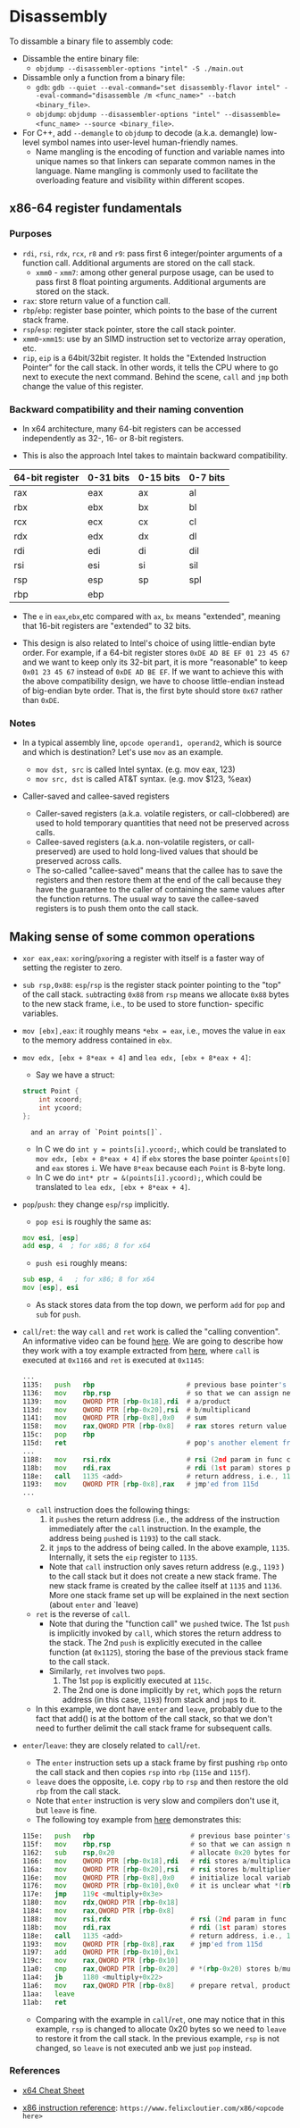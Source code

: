# Disassembly

To dissamble a binary file to assembly code:

* Dissamble the entire binary file:
    * `objdump --disassembler-options "intel" -S ./main.out`
* Dissamble only a function from a binary file:
    * `gdb`: `gdb --quiet --eval-command="set disassembly-flavor intel" --eval-command="disassemble /m <func_name>" --batch <binary_file>`.
    * `objdump`: `objdump --disassembler-options "intel" --disassemble=<func_name> --source <binary_file>`.
* For C++, add `--demangle` to `objdump` to decode (a.k.a. demangle) low-level
symbol names into user-level
human-friendly names.
    * Name mangling is the encoding of function and variable names into unique
    names so that linkers can separate common names in the language. Name
    mangling is commonly used to facilitate the overloading feature and
    visibility within different scopes.

## x86-64 register fundamentals

### Purposes
* `rdi`, `rsi`, `rdx`, `rcx`, `r8` and `r9`: pass first 6 integer/pointer
arguments of a function call. Additional arguments are stored on the call stack.
    * `xmm0` - `xmm7`: among other general purpose usage, can be used to pass
    first 8 float pointing arguments. Additional arguments are stored on the
    stack.
* `rax`: store return value of a function call.
* `rbp`/`ebp`: register base pointer, which points to the base of the current
stack frame.
* `rsp`/`esp`: register stack pointer, store the call stack pointer.
* `xmm0`-`xmm15`: use by an SIMD instruction set to vectorize array
operation, etc.
* `rip`, `eip` is a 64bit/32bit register. It holds the "Extended Instruction
Pointer" for the call stack. In other words, it tells the CPU where to go
next to execute the next command. Behind the scene, `call` and `jmp`
both change the value of this register.

### Backward compatibility and their naming convention

* In x64 architecture, many 64-bit registers can be accessed independently as
32-, 16- or 8-bit registers.

* This is also the approach Intel takes to maintain backward compatibility.

| 64-bit register | 0-31 bits   | 0-15 bits  | 0-7 bits   |
| --------------- | ----------- |----------- |----------- |
| rax             | eax         | ax         | al         |
| rbx             | ebx         | bx         | bl         |
| rcx             | ecx         | cx         | cl         |
| rdx             | edx         | dx         | dl         |
| rdi             | edi         | di         | dil        |
| rsi             | esi         | si         | sil        |
| rsp             | esp         | sp         | spl        |
| rbp             | ebp         |            |            |

* The `e` in `eax`,`ebx`,etc compared with `ax`, `bx` means "extended",
meaning that 16-bit registers are "extended" to 32 bits.

* This design is also related to Intel's choice of using little-endian byte
order. For example, if a 64-bit register stores `0xDE AD BE EF 01 23 45 67`
and we want to keep only its 32-bit part, it is more "reasonable" to keep
`0x01 23 45 67` instead of `0xDE AD BE EF`. If we want to achieve this with
the above compatibility design, we have to choose little-endian instead of
big-endian byte order. That is, the first byte should store `0x67` rather
than `0xDE`.

### Notes

* In a typical assembly line, `opcode operand1, operand2`, which is source and
which is destination? Let's use `mov` as an example.
    * `mov dst, src` is called Intel syntax. (e.g. mov eax, 123)
    * `mov src, dst` is called AT&T syntax. (e.g. mov $123, %eax)


* Caller-saved and callee-saved registers

    * Caller-saved registers (a.k.a. volatile registers, or call-clobbered) are
    used to hold temporary quantities that need not be preserved across calls.
    * Callee-saved registers (a.k.a. non-volatile registers, or call-preserved)
    are used to hold long-lived values that should be preserved across calls.
    * The so-called "callee-saved" means that the callee has to save the
    registers and then restore them at the end of the call because they have
    the guarantee to the caller of containing the same values after the
    function returns. The usual way to save the callee-saved registers is
    to push them onto the call stack.

## Making sense of some common operations

* `xor eax,eax`: `xor`ing/`pxor`ing a register with itself is a faster way
of setting the register to zero.

* `sub rsp,0x88`: `esp`/`rsp` is the register stack pointer pointing to the
"top" of the call stack. `sub`tracting `0x88` from `rsp` means we allocate
`0x88` bytes to the new stack frame, i.e., to be used to store function-
specific variables.

* `mov [ebx],eax`: it roughly means `*ebx = eax`, i.e., moves the value in
`eax` to the memory address contained in `ebx`.

* `mov edx, [ebx + 8*eax + 4]` and `lea edx, [ebx + 8*eax + 4]`:
    * Say we have a struct:

    ```C
    struct Point {
        int xcoord;
        int ycoord;
    };
    ```

        and an array of `Point points[]`.
    * In C we do `int y = points[i].ycoord;`, which could be translated to
    `mov edx, [ebx + 8*eax + 4]` if `ebx` stores the base pointer `&points[0]`
    and `eax` stores `i`. We have `8*eax` because each `Point` is 8-byte long.
    * In C we do `int* ptr = &(points[i].ycoord);`, which could be translated to
    `lea edx, [ebx + 8*eax + 4]`.

* `pop`/`push`: they change `esp`/`rsp` implicitly.
    * `pop esi` is roughly the same as:

    ```asm
    mov esi, [esp]
    add esp, 4  ; for x86; 8 for x64
    ```

    * `push esi` roughly means:

    ```asm
    sub esp, 4   ; for x86; 8 for x64
    mov [esp], esi 
    ```

    * As stack stores data from the top down, we perform `add` for `pop` and
    `sub` for `push`.

* `call`/`ret`: the way `call` and `ret` work is called the "calling
convention". An informative video can be found
[here](./0_assets/x86-calling-convention.mp4). We are going to describe
how they work with a toy example extracted from [here](./5_function-call/),
where `call` is executed at `0x1166` and `ret` is executed at `0x1145`:

    ```asm
    ...
    1135:	push   rbp                       # previous base pointer's address is pushed to the call stack...
    1136:	mov    rbp,rsp                   # so that we can assign new stack pointer and the new base pointer
    1139:	mov    QWORD PTR [rbp-0x18],rdi  # a/product
    113d:	mov    QWORD PTR [rbp-0x20],rsi  # b/multiplicand
    1141:	mov    QWORD PTR [rbp-0x8],0x0   # sum    
    1158:	mov    rax,QWORD PTR [rbp-0x8]   # rax stores return value
    115c:	pop    rbp                      
    115d:	ret                              # pop's another element from the call stack, i.e., the return address, which was push'ed to the call stack at 
    ...
    1188:	mov    rsi,rdx                   # rsi (2nd param in func call) stores a/multiplicand
    118b:	mov    rdi,rax                   # rdi (1st param) stores product
    118e:	call   1135 <add>                # return address, i.e., 1193, is implicitly pushed to the call stack before jmp'ing to 1135
    1193:	mov    QWORD PTR [rbp-0x8],rax   # jmp'ed from 115d
    ...
    ```

    * `call` instruction does the following things:
        1. it `push`es the return address (i.e., the address of
        the instruction immediately after the `call` instruction. In the
        example, the address being `push`ed is `1193`) to the call stack.
        1. it `jmp`s to the address of being called. In
        the above example, `1135`. Internally, it sets the `eip` register to
        `1135`.
        * Note that `call` instruction only saves return address (e.g., `1193`
        ) to the call stack but it does not create a new stack frame. The new stack
        frame is created by the callee itself at `1135` and `1136`. More one
        stack frame set up will be explained in the next section (about
        `enter` and `leave)
    * `ret` is the reverse of `call`.
        * Note that during the "function call" we `push`ed twice. The 1st `push`
        is implicitly invoked by `call`, which stores the return address to the
        stack. The 2nd `push` is explicitly executed in the callee function (at
        `0x1125`), storing the base of the previous stack frame to the call stack.
        * Similarly, `ret` involves two `pop`s.
            1. The 1st `pop` is explicitly executed at `115c`.
            1. The 2nd one is done implicitly by `ret`, which `pop`s the return
            address (in this case, `1193`) from stack and `jmp`s to it.
    * In this example, we dont have `enter` and `leave`, probably due to the
    fact that add() is at the bottom of the call stack, so that we don't need
    to further delimit the call stack frame for subsequent calls.

* `enter`/`leave`: they are closely related to `call`/`ret`.
    * The `enter` instruction sets up a stack frame by first pushing
    `rbp` onto the call stack and then copies `rsp` into `rbp` (`115e`
    and `115f`).
    * `leave` does the opposite, i.e. copy `rbp` to `rsp` and then restore
    the old `rbp` from the call stack.
    * Note that `enter` instruction is very slow and compilers don't use it,
    but `leave` is fine.
    * The following toy example from [here](./5_function-call/) demonstrates
    this:
    ```asm
    115e:	push   rbp                        # previous base pointer's address is pushed to the call stack...
    115f:	mov    rbp,rsp                    # so that we can assign new stack pointer and the new base pointer
    1162:	sub    rsp,0x20                   # allocate 0x20 bytes for local vars
    1166:	mov    QWORD PTR [rbp-0x18],rdi   # rdi stores a/multiplicand
    116a:	mov    QWORD PTR [rbp-0x20],rsi   # rsi stores b/multiplier
    116e:	mov    QWORD PTR [rbp-0x8],0x0    # initialize local variable product
    1176:	mov    QWORD PTR [rbp-0x10],0x0   # it is unclear what *(rbp-0x10) stores until 1197. It turns out to be i
    117e:	jmp    119c <multiply+0x3e>
    1180:	mov    rdx,QWORD PTR [rbp-0x18]     
    1184:	mov    rax,QWORD PTR [rbp-0x8]       
    1188:	mov    rsi,rdx                    # rsi (2nd param in func call) stores a/multiplicand
    118b:	mov    rdi,rax                    # rdi (1st param) stores product
    118e:	call   1135 <add>                 # return address, i.e., 1193, is implicitly pushed to the call stack before jmp'ing to 1135
    1193:	mov    QWORD PTR [rbp-0x8],rax    # jmp'ed from 115d
    1197:	add    QWORD PTR [rbp-0x10],0x1
    119c:	mov    rax,QWORD PTR [rbp-0x10]       
    11a0:	cmp    rax,QWORD PTR [rbp-0x20]   # *(rbp-0x20) stores b/multiplier
    11a4:	jb     1180 <multiply+0x22>
    11a6:	mov    rax,QWORD PTR [rbp-0x8]    # prepare retval, product
    11aa:	leave
    11ab:	ret    
    ```
    * Comparing with the example in `call`/`ret`, one may notice that in this
    example, `rsp` is changed to allocate 0x20 bytes so we need to `leave`
    to restore it from the call stack. In the previous example, `rsp` is not
    changed, so `leave` is not executed anb we just `pop` instead.

### References

* [x64 Cheat Sheet](https://cs.brown.edu/courses/cs033/docs/guides/x64_cheatsheet.pdf)

* [x86 instruction reference](https://www.felixcloutier.com/x86/): `https://www.felixcloutier.com/x86/<opcode here>`
